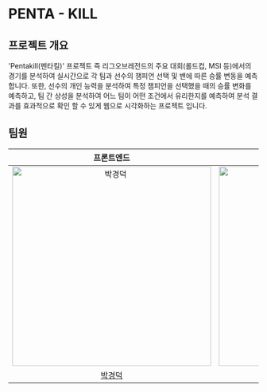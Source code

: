 # PENTA - KILL

## 프로젝트 개요

'Pentakill(펜타킬)' 프로젝트 즉 리그오브레전드의 주요 대회(롤드컵, MSI 등)에서의 경기를 분석하여 실시간으로 각 팀과 선수의 챔피언 선택 및 밴에 따른 승률 변동을 예측합니다. 또한, 선수의 개인 능력을 분석하여 특정 챔피언을 선택했을 때의 승률 변화를 예측하고, 팀 간 상성을 분석하여 어느 팀이 어떤 조건에서 유리한지를 예측하여 분석 결과를 효과적으로 확인 할 수 있게 웹으로 시각화하는 프로젝트 입니다.

## 팀원

<table>
    <thead>
        <tr>
            <th style="text-align: center">프론트엔드</th>
            <th style="text-align: center">백엔드</th>
            <th style="text-align: center">데이터사이언스</th>
            <th style="text-align: center">데이터사이언스</th>
            <th style="text-align: center">데이터사이언스</th>
        </tr>
    </thead>
    <tbody>
        <tr>
            <td align="center"><a target="_blank" rel="noopener noreferrer nofollow" href="https://github.com/littleduck1219"><img src="https://avatars.githubusercontent.com/u/107936957?v=4" alt="박경덕" style="width: 400px;"></a></td>
            <td align="center"><a target="_blank" rel="noopener noreferrer nofollow" href="https://github.com/kss123456789"><img src="https://avatars.githubusercontent.com/u/85011923?v=4" alt="김승수" style="width: 400px;"></a></td>
            <td align="center"><a target="_blank" rel="noopener noreferrer nofollow" href="https://github.com/zaqwsx2003"><img src="https://avatars.githubusercontent.com/u/47521211?v=4" alt="전준혁" style="width: 400px; height: auto;"></a></td>
            <td align="center"><a target="_blank" rel="noopener noreferrer nofollow" href=""><img src="https://avatars.githubusercontent.com/u/83434398?v=4" alt="최태혁" style="width: 400px;"></a></td>
            <td align="center"><a target="_blank" rel="noopener noreferrer nofollow" href="https://github.com/RoomCloud"><img src="https://avatars.githubusercontent.com/u/169641401?v=4" alt="차승주" style="width: 400px;"></a></td>
        </tr>
        <tr>
            <td align="center"><a href="https://github.com/littleduck1219">박경덕</a></td>
            <td align="center"><a href="https://github.com/kss123456789">김승수</a></td>
            <td align="center"><a href="https://github.com/zaqwsx2003">전준혁</a></td>
            <td align="center"><a href="https://github.com/chlxogur">최태혁</a></td>
            <td align="center"><a href="">차승주</a></td>
        </tr>
    </tbody>
</table>

##
